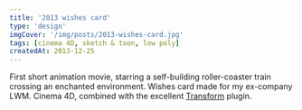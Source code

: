 ```yaml
---
title: '2013 wishes card'
type: 'design'
imgCover: '/img/posts/2013-wishes-card.jpg'
tags: [cinema 4D, sketch & toon, low poly]
createdAt: 2013-12-25
---
```


First short animation movie, starring a self-building roller-coaster train crossing an enchanted environment. Wishes card made for my ex-company LWM. Cinema 4D, combined with the excellent [Transform](https://greyscalegorilla.com/downloads/transform/) plugin.
<!--more-->